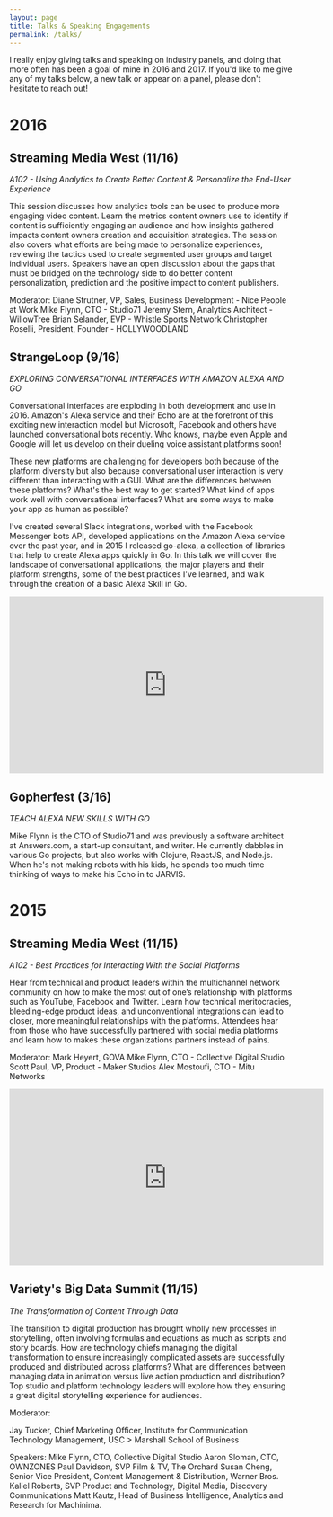 ```yaml
---
layout: page
title: Talks & Speaking Engagements
permalink: /talks/
---
```


<p class="message">
  I really enjoy giving talks and speaking on industry panels, and doing that more often has been a goal of mine in 2016 and 2017. If you'd like to me give any of my talks below, a new talk or appear on a panel, please don't hesitate to reach out!
</p>

# 2016

## Streaming Media West (11/16)

*A102 - Using Analytics to Create Better Content & Personalize the End-User Experience*

This session discusses how analytics tools can be used to produce more engaging video content. Learn the metrics content owners use to identify if content is sufficiently engaging an audience and how insights gathered impacts content owners creation and acquisition strategies. The session also covers what efforts are being made to personalize experiences, reviewing the tactics used to create segmented user groups and target individual users. Speakers have an open discussion about the gaps that must be bridged on the technology side to do better content personalization, prediction and the positive impact to content publishers.

Moderator: Diane Strutner, VP, Sales, Business Development - Nice People at Work
Mike Flynn, CTO - Studio71
Jeremy Stern, Analytics Architect - WillowTree
Brian Selander, EVP - Whistle Sports Network
Christopher Roselli, President, Founder - HOLLYWOODLAND

## StrangeLoop (9/16)

*EXPLORING CONVERSATIONAL INTERFACES WITH AMAZON ALEXA AND GO*

Conversational interfaces are exploding in both development and use in 2016. Amazon's Alexa service and their Echo are at the forefront of this exciting new interaction model but Microsoft, Facebook and others have launched conversational bots recently. Who knows, maybe even Apple and Google will let us develop on their dueling voice assistant platforms soon!

These new platforms are challenging for developers both because of the platform diversity but also because conversational user interaction is very different than interacting with a GUI. What are the differences between these platforms? What's the best way to get started? What kind of apps work well with conversational interfaces? What are some ways to make your app as human as possible?

I've created several Slack integrations, worked with the Facebook Messenger bots API, developed applications on the Amazon Alexa service over the past year, and in 2015 I released go-alexa, a collection of libraries that help to create Alexa apps quickly in Go. In this talk we will cover the landscape of conversational applications, the major players and their platform strengths, some of the best practices I've learned, and walk through the creation of a basic Alexa Skill in Go.

<iframe width="560" height="315" src="https://www.youtube.com/embed/0qfrZmumdO0?rel=0&amp;showinfo=0" frameborder="0" allowfullscreen></iframe>

## Gopherfest (3/16)

*TEACH ALEXA NEW SKILLS WITH GO*

Mike Flynn is the CTO of Studio71 and was previously a software architect at Answers.com, a start-up consultant, and writer. He currently dabbles in various Go projects, but also works with Clojure, ReactJS, and Node.js. When he's not making robots with his kids, he spends too much time thinking of ways to make his Echo in to JARVIS.

# 2015

## Streaming Media West (11/15)

*A102 - Best Practices for Interacting With the Social Platforms*

Hear from technical and product leaders within the multichannel network community on how to make the most out of one’s relationship with platforms such as YouTube, Facebook and Twitter. Learn how technical meritocracies, bleeding-edge product ideas, and unconventional integrations can lead to closer, more meaningful relationships with the platforms. Attendees hear from those who have successfully partnered with social media platforms and learn how to makes these organizations partners instead of pains.

Moderator: Mark Heyert, GOVA
Mike Flynn, CTO - Collective Digital Studio
Scott Paul, VP, Product - Maker Studios
Alex Mostoufi, CTO - Mitu Networks

<iframe width="560" height="315" src="https://www.youtube.com/embed/qQklVLK26tM?rel=0&amp;showinfo=0" frameborder="0" allowfullscreen></iframe>

## Variety's Big Data Summit (11/15)

*The Transformation of Content Through Data*

The transition to digital production has brought wholly new processes in storytelling, often involving formulas and equations as much as scripts and story boards. How are technology chiefs managing the digital transformation to ensure increasingly complicated assets are successfully produced and distributed across platforms? What are differences between managing data in animation versus live action production and distribution? Top studio and platform technology leaders will explore how they ensuring a great digital storytelling experience for audiences.

Moderator:

Jay Tucker, Chief Marketing Officer, Institute for Communication Technology Management, USC > Marshall School of Business

Speakers:
Mike Flynn, CTO, Collective Digital Studio
Aaron Sloman, CTO, OWNZONES
Paul Davidson, SVP Film & TV, The Orchard
Susan Cheng, Senior Vice President, Content Management & Distribution, Warner Bros.
Kaliel Roberts, SVP Product and Technology, Digital Media, Discovery Communications
Matt Kautz, Head of Business Intelligence, Analytics and Research for Machinima.
